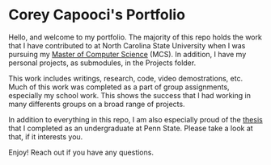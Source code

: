 # Corey Capooci's Portfolio

Hello, and welcome to my portfolio. The majority of this repo holds the work that I have contributed to at North Carolina State University when I was pursuing my [Master of Computer Science](https://www.csc.ncsu.edu/academics/graduate/degrees/mcs.php) (MCS).  In addition, I have my personal projects, as submodules, in the Projects folder. 

This work includes writings, research, code, video demostrations, etc. Much of this work was completed as a part of group assignments, especially my school work.  This shows the success that I had working in many differents groups on a broad range of projects.  

In addition to everything in this repo, I am also especially proud of the [thesis](https://honors.libraries.psu.edu/catalog/5300cvc5673) that I completed as an undergraduate at Penn State. Please take a look at that, if it interests you.    

Enjoy! Reach out if you have any questions.

